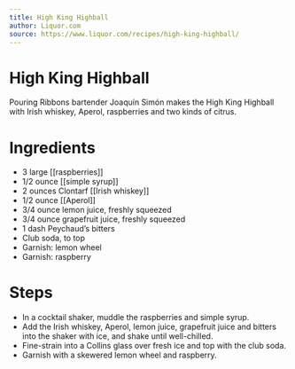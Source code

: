```yaml
---
title: High King Highball
author: Liquor.com
source: https://www.liquor.com/recipes/high-king-highball/
---
```

# High King Highball
Pouring Ribbons bartender Joaquín Simón makes the High King Highball with Irish whiskey, Aperol, raspberries and two kinds of citrus.
# Ingredients
- 3 large [[raspberries]]
- 1/2 ounce [[simple syrup]]
- 2 ounces Clontarf [[Irish whiskey]]
- 1/2 ounce [[Aperol]]
- 3/4 ounce lemon juice, freshly squeezed
- 3/4 ounce grapefruit juice, freshly squeezed
- 1 dash Peychaud’s bitters
- Club soda, to top
- Garnish: lemon wheel
- Garnish: raspberry
# Steps
- In a cocktail shaker, muddle the raspberries and simple syrup.
- Add the Irish whiskey, Aperol, lemon juice, grapefruit juice and bitters into the shaker with ice, and shake until well-chilled.
- Fine-strain into a Collins glass over fresh ice and top with the club soda.
- Garnish with a skewered lemon wheel and raspberry.
